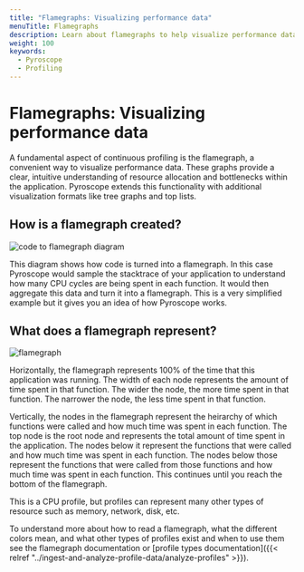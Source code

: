 ```yaml
---
title: "Flamegraphs: Visualizing performance data"
menuTitle: Flamegraphs
description: Learn about flamegraphs to help visualize performance data.
weight: 100
keywords:
  - Pyroscope
  - Profiling
---
```


# Flamegraphs: Visualizing performance data

A fundamental aspect of continuous profiling is the flamegraph, a convenient way to visualize performance data.
These graphs provide a clear, intuitive understanding of resource allocation and bottlenecks within the application. Pyroscope extends this functionality with additional visualization formats like tree graphs and top lists.

## How is a flamegraph created?

![code to flamegraph diagram](https://grafana.com/static/img/pyroscope/code-to-flamegraph-animation.gif)

This diagram shows how code is turned into a flamegraph. In this case Pyroscope would sample the stacktrace of your application to understand how many CPU cycles are being spent in each function. It would then aggregate this data and turn it into a flamegraph. This is a very simplified example but it gives you an idea of how Pyroscope works.

## What does a flamegraph represent?

![flamegraph](https://grafana.com/static/img/pyroscope/pyroscope-flamegraph-2023-11-30.png)

Horizontally, the flamegraph represents 100% of the time that this application was running.
The width of each node represents the amount of time spent in that function.
The wider the node, the more time spent in that function. The narrower the node, the less time spent in that function.

Vertically, the nodes in the flamegraph represent the heirarchy of which functions were called and how much time was spent in each function.
The top node is the root node and represents the total amount of time spent in the application.
The nodes below it represent the functions that were called and how much time was spent in each function.
The nodes below those represent the functions that were called from those functions and how much time was spent in each function.
This continues until you reach the bottom of the flamegraph.

This is a CPU profile, but profiles can represent many other types of resource such as memory, network, disk, etc.

To understand more about how to read a flamegraph, what the different colors mean, and what other types of profiles exist and when to use them see the flamegraph documentation or [profile types documentation]({{< relref "../ingest-and-analyze-profile-data/analyze-profiles" >}}).